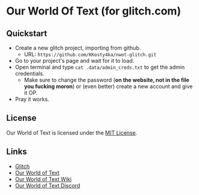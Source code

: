 # Our World Of Text (for glitch.com)

## Quickstart
* Create a new glitch project, importing from github.
    * URL: `https://github.com/KKosty4ka/nwot-glitch.git`
* Go to your project's page and wait for it to load.
* Open terminal and type `cat .data/admin_creds.txt` to get the admin credentials.
    * Make sure to change the password (**on the website, not in the file you fucking moron**) or (even better) create a new account and give it OP.
* Pray it works.

## License
Our World of Text is licensed under the [MIT License](https://github.com/system2k/nodeworldoftext/blob/master/LICENSE).

## Links
* [Glitch](https://glitch.com)
* [Our World of Text](https://ourworldoftext.com)
* [Our World of Text Wiki](https://wiki.ourworldoftext.com)
* [Our World of Text Discord](https://discord.gg/9buMtUt)
